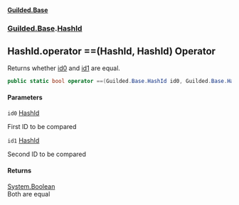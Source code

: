 #### [Guilded.Base](index.md 'index')
### [Guilded.Base](Guilded.Base.md 'Guilded.Base').[HashId](HashId.md 'Guilded.Base.HashId')

## HashId.operator ==(HashId, HashId) Operator

Returns whether [id0](HashId.operator(HashId,HashId).md#Guilded.Base.HashId.op_Equality(Guilded.Base.HashId,Guilded.Base.HashId).id0 'Guilded.Base.HashId.op_Equality(Guilded.Base.HashId, Guilded.Base.HashId).id0') and [id1](HashId.operator(HashId,HashId).md#Guilded.Base.HashId.op_Equality(Guilded.Base.HashId,Guilded.Base.HashId).id1 'Guilded.Base.HashId.op_Equality(Guilded.Base.HashId, Guilded.Base.HashId).id1') are equal.

```csharp
public static bool operator ==(Guilded.Base.HashId id0, Guilded.Base.HashId id1);
```
#### Parameters

<a name='Guilded.Base.HashId.op_Equality(Guilded.Base.HashId,Guilded.Base.HashId).id0'></a>

`id0` [HashId](HashId.md 'Guilded.Base.HashId')

First ID to be compared

<a name='Guilded.Base.HashId.op_Equality(Guilded.Base.HashId,Guilded.Base.HashId).id1'></a>

`id1` [HashId](HashId.md 'Guilded.Base.HashId')

Second ID to be compared

#### Returns
[System.Boolean](https://docs.microsoft.com/en-us/dotnet/api/System.Boolean 'System.Boolean')  
Both are equal